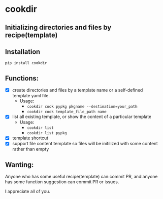 # cookdir
## Initializing directories and files by recipe(template)

## Installation

`pip install cookdir`

## Functions:

- [x] create directories and files by a template name or a self-defined template yaml file.
   - Usage:
      - `cookdir cook pypkg pkgname --destination=your_path`
      - `cookdir cook template_file_path name`
- [x] list all existing template, or show the content of a particular template
   - Usage:
      - `cookdir list`
      - `cookdir list pypkg`
- [x] template shortcut
- [x] support file content template so files will be initilized with some content rather than empty

## Wanting:
Anyone who has some useful recipe(template) can commit PR, and anyone has some function suggestion can commit PR or issues.

I appreciate all of you.
